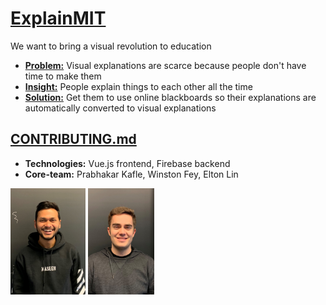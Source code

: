 # [ExplainMIT](https://medium.com/@eltonlin1998/feynman-overview-338034dcb426) 
We want to bring a visual revolution to education

* **[Problem:](https://medium.com/@eltonlin1998/look-and-youll-see-71cb92125baa)** 
Visual explanations are scarce because people don't have time to make them
* **[Insight:](https://medium.com/@eltonlin1998/how-explainmit-optimizes-efficiency-for-content-creation-b0162895ff81)** 
People explain things to each other all the time
* **[Solution:](https://www.youtube.com/watch?v=POis_ihKexo)**
Get them to use online blackboards so their explanations are automatically converted to visual explanations

## [CONTRIBUTING.md](documentation/CONTRIBUTING.md)
- **Technologies:** Vue.js frontend, Firebase backend
- **Core-team:** Prabhakar Kafle, Winston Fey, Elton Lin
<p float="left">
  <img src="documentation/Prabhakar.jpg" alt="member photo" height="170"/>
  <img src="documentation/Winston.jpg" alt="member photo" height="170"/>
</p>
 
                                                                    

                                                                    
                                                             
